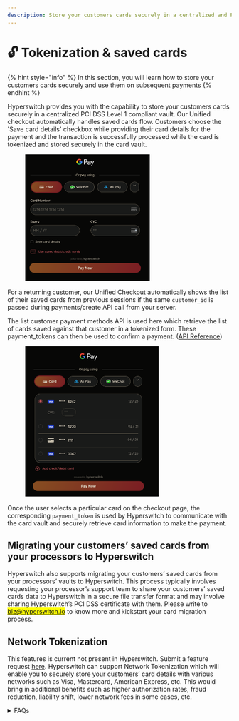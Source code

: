 ```yaml
---
description: Store your customers cards securely in a centralized and PCI compliant vault
---
```


# 🔓 Tokenization & saved cards

{% hint style="info" %}
In this section, you will learn how to store your customers cards securely and use them on subsequent payments
{% endhint %}

Hyperswitch provides you with the capability to store your customers cards securely in a centralized PCI DSS Level 1 compliant vault. Our Unified checkout automatically handles saved cards flow. Customers choose the 'Save card details' checkbox while providing their card details for the payment and the transaction is successfully processed while the card is tokenized and stored securely in the card vault.

<figure><img src="../../.gitbook/assets/savedCards1.png" alt="" width="280"><figcaption></figcaption></figure>

For a returning customer, our Unified Checkout automatically shows the list of their saved cards from previous sessions if the same `customer_id` is passed during payments/create API call from your server.

The list customer payment methods API is used here which retrieve the list of cards saved against that customer in a tokenized form. These payment\_tokens can then be used to confirm a payment. ([API Reference](https://api-reference.hyperswitch.io/api-reference/payment-methods/list-payment-methods-for-a-customer-1))

<figure><img src="../../.gitbook/assets/savedCards2.png" alt="" width="300"><figcaption></figcaption></figure>

Once the user selects a particular card on the checkout page, the corresponding `payment_token` is used by Hyperswitch to  communicate with the card vault and securely retrieve card information to make the payment.

## Migrating your customers’ saved cards from your processors to Hyperswitch

Hyperswitch also supports migrating your customers’ saved cards from your processors’ vaults to Hyperswitch. This process typically involves requesting your processor’s support team to share your customers’ saved cards data to Hyperswitch in a secure file transfer format and may involve sharing Hyperswitch’s PCI DSS certificate with them. Please write to <mark style="color:blue;">biz@hyperswitch.io</mark> to know more and kickstart your card migration process.

## Network Tokenization

This features is current not present in Hyperswitch. Submit a feature request [here](https://github.com/juspay/hyperswitch/discussions/new?category=ideas-feature-requests). Hyperswitch can support Network Tokenization which will enable you to securely store your customers’ card details with various networks such as Visa, Mastercard, American Express, etc. This would bring in additional benefits such as higher authorization rates, fraud reduction, liability shift, lower network fees in some cases, etc.&#x20;

<details>

<summary>FAQs</summary>

1. How can I tokenize and add a card to my existing customer?

You can use the payment method API to add a card to against any of your customers. You can find the API reference [here](https://api-reference.hyperswitch.io/api-reference/payment-methods/paymentmethods--create).

</details>
